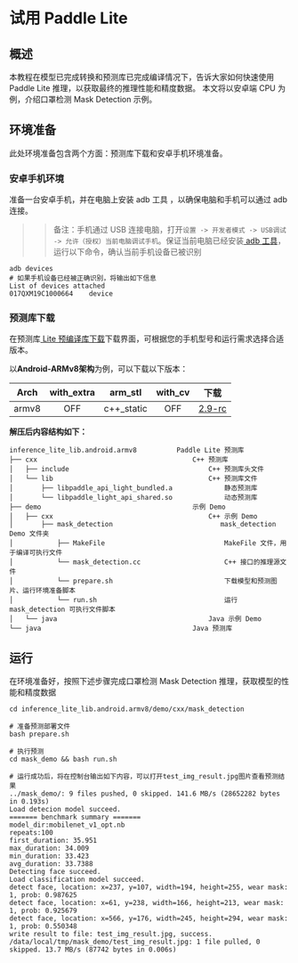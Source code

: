 # 试用 Paddle Lite
## 概述
本教程在模型已完成转换和预测库已完成编译情况下，告诉大家如何快速使用 Paddle Lite 推理，以获取最终的推理性能和精度数据。
本文将以安卓端 CPU 为例，介绍口罩检测 Mask Detection 示例。

## 环境准备
此处环境准备包含两个方面：预测库下载和安卓手机环境准备。

### 安卓手机环境
准备一台安卓手机，并在电脑上安装 adb 工具 ，以确保电脑和手机可以通过 adb 连接。
>> 备注：手机通过 USB 连接电脑，打开`设置 -> 开发者模式 -> USB调试 -> 允许（授权）当前电脑调试手机`。保证当前电脑已经安装[ adb 工具](https://developer.android.com/studio/command-line/adb)，运行以下命令，确认当前手机设备已被识别

``` shell
adb devices
# 如果手机设备已经被正确识别，将输出如下信息
List of devices attached
017QXM19C1000664	device
```

### 预测库下载
在预测库[ Lite 预编译库下载](release_lib)下载界面，可根据您的手机型号和运行需求选择合适版本。

以**Android-ARMv8架构**为例，可以下载以下版本：

| Arch  | with_extra | arm_stl | with_cv | 下载 |
|:-------:|:-----:|:-----:|:-----:|:-------:|
| armv8 | OFF | c++_static | OFF |[ 2.9-rc ](https://github.com/PaddlePaddle/Paddle-Lite/releases/download/v2.9/inference_lite_lib.android.armv8.gcc.c++_static.tar.gz)|

**解压后内容结构如下：**

```shell
inference_lite_lib.android.armv8          Paddle Lite 预测库
├── cxx                                       C++ 预测库
│   ├── include                                   C++ 预测库头文件
│   └── lib                                       C++ 预测库文件
│       ├── libpaddle_api_light_bundled.a             静态预测库
│       └── libpaddle_light_api_shared.so             动态预测库
├── demo                                      示例 Demo
│   ├── cxx                                       C++ 示例 Demo
│       ├── mask_detection                           mask_detection Demo 文件夹
│           ├── MakeFile                              MakeFile 文件，用于编译可执行文件
│           └── mask_detection.cc                     C++ 接口的推理源文件
│           └── prepare.sh                            下载模型和预测图片、运行环境准备脚本
│           └── run.sh                                运行 mask_detection 可执行文件脚本
│   └── java                                      Java 示例 Demo
└── java                                      Java 预测库
```

## 运行
在环境准备好，按照下述步骤完成口罩检测 Mask Detection 推理，获取模型的性能和精度数据

```shell
cd inference_lite_lib.android.armv8/demo/cxx/mask_detection

# 准备预测部署文件
bash prepare.sh

# 执行预测
cd mask_demo && bash run.sh

# 运行成功后，将在控制台输出如下内容，可以打开test_img_result.jpg图片查看预测结果
../mask_demo/: 9 files pushed, 0 skipped. 141.6 MB/s (28652282 bytes in 0.193s)
Load detecion model succeed.
======= benchmark summary =======
model_dir:mobilenet_v1_opt.nb
repeats:100
first_duration: 35.951 
max_duration: 34.009
min_duration: 33.423
avg_duration: 33.7388
Detecting face succeed.
Load classification model succeed.
detect face, location: x=237, y=107, width=194, height=255, wear mask: 1, prob: 0.987625
detect face, location: x=61, y=238, width=166, height=213, wear mask: 1, prob: 0.925679
detect face, location: x=566, y=176, width=245, height=294, wear mask: 1, prob: 0.550348
write result to file: test_img_result.jpg, success.
/data/local/tmp/mask_demo/test_img_result.jpg: 1 file pulled, 0 skipped. 13.7 MB/s (87742 bytes in 0.006s)
```
